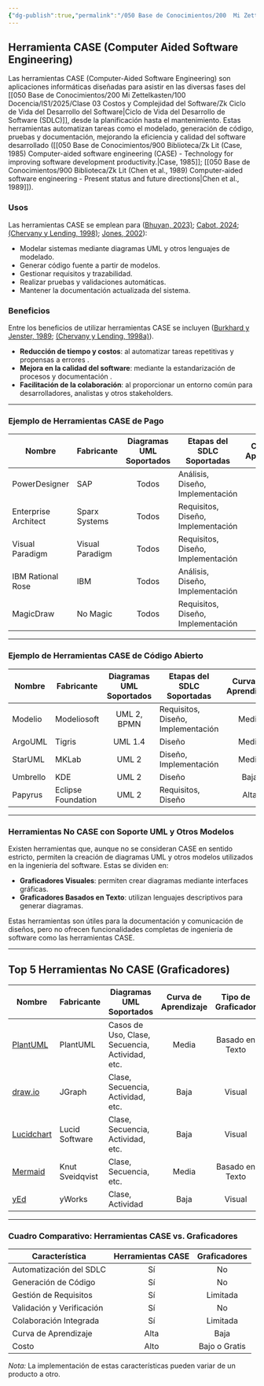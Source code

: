 ```yaml
---
{"dg-publish":true,"permalink":"/050 Base de Conocimientos/200  Mi Zettelkasten/010 Informática/Zk Herramienta CASE (Computer Aided Software Engineering)/","tags":["digitalGarden","herramientaCase"]}
---
```


## Herramienta CASE (Computer Aided Software Engineering)

Las herramientas CASE (Computer-Aided Software Engineering) son aplicaciones informáticas diseñadas para asistir en las diversas fases del [[050 Base de Conocimientos/200  Mi Zettelkasten/100 Docencia/IS1/2025/Clase 03 Costos y Complejidad del Software/Zk Ciclo de Vida del Desarrollo del Software\|Ciclo de Vida del Desarrollo de Software (SDLC)]], desde la planificación hasta el mantenimiento. Estas herramientas automatizan tareas como el modelado, generación de código, pruebas y documentación, mejorando la eficiencia y calidad del software desarrollado ([[050 Base de Conocimientos/900 Biblioteca/Zk Lit (Case, 1985) Computer-aided software engineering (CASE) - Technology for improving software development productivity.\|Case, 1985]]; [[050 Base de Conocimientos/900 Biblioteca/Zk Lit (Chen et al., 1989) Computer-aided software engineering - Present status and future directions\|Chen et al., 1989]]).

### Usos

Las herramientas CASE se emplean para​ ([Bhuyan, 2023)](https://faun.pub/comprehensive-overview-of-case-tools-streamlining-software-development-e367b156cb18); [Cabot, 2024](https://modeling-languages.com/text-uml-tools-complete-list/); [(Chervany y Lending, 1998)](https://dl.acm.org/doi/pdf/10.1145/292349.292353#:~:text=In%20a%20follow%2Dup%20survey,measurable%20returns%2C%20and%20unrealistic%20expectations.); [Jones, 2002](https://www.umsl.edu/~sauterv/analysis/488_f02_papers/CASE.html)):

- Modelar sistemas mediante diagramas UML y otros lenguajes de modelado.
- Generar código fuente a partir de modelos.
- Gestionar requisitos y trazabilidad.
- Realizar pruebas y validaciones automáticas.
- Mantener la documentación actualizada del sistema.

### Beneficios

Entre los beneficios de utilizar herramientas CASE se incluyen ([Burkhard y Jenster, 1989](https://dl.acm.org/doi/10.1145/86227.86238); 
[(Chervany y Lending, 1998a)](http://portal.acm.org/citation.cfm?doid=279179.279187.)).

- **Reducción de tiempo y costos**: al automatizar tareas repetitivas y propensas a errores .
- **Mejora en la calidad del software**: mediante la estandarización de procesos y documentación .
- **Facilitación de la colaboración**: al proporcionar un entorno común para desarrolladores, analistas y otros stakeholders.​

----
### Ejemplo de Herramientas CASE de Pago

| Nombre               | Fabricante      | Diagramas UML Soportados | Etapas del SDLC Soportadas         | Curva de Aprendizaje | Tipo de Licencia |
| -------------------- | --------------- | :----------------------: | ---------------------------------- | :------------------: | :--------------: |
| PowerDesigner        | SAP             |          Todos           | Análisis, Diseño, Implementación   |         Alta         |    Comercial     |
| Enterprise Architect | Sparx Systems   |          Todos           | Requisitos, Diseño, Implementación |        Media         |    Comercial     |
| Visual Paradigm      | Visual Paradigm |          Todos           | Requisitos, Diseño, Implementación |        Media         |    Comercial     |
| IBM Rational Rose    | IBM             |          Todos           | Análisis, Diseño, Implementación   |         Alta         |    Comercial     |
| MagicDraw            | No Magic        |          Todos           | Requisitos, Diseño, Implementación |         Alta         |    Comercial     |

----
### Ejemplo de Herramientas CASE de Código Abierto

| Nombre   | Fabricante         | Diagramas UML Soportados | Etapas del SDLC Soportadas         | Curva de Aprendizaje | Tipo de Licencia |
| -------- | ------------------ | :----------------------: | ---------------------------------- | :------------------: | :--------------: |
| Modelio  | Modeliosoft        |       UML 2, BPMN        | Requisitos, Diseño, Implementación |        Media         |       GPL        |
| ArgoUML  | Tigris             |         UML 1.4          | Diseño                             |        Media         |       BSD        |
| StarUML  | MKLab              |          UML 2           | Diseño, Implementación             |        Media         |       GPL        |
| Umbrello | KDE                |          UML 2           | Diseño                             |         Baja         |       GPL        |
| Papyrus  | Eclipse Foundation |          UML 2           | Requisitos, Diseño                 |         Alta         |       EPL        |

----
### Herramientas No CASE con Soporte UML y Otros Modelos

Existen herramientas que, aunque no se consideran CASE en sentido estricto, permiten la creación de diagramas UML y otros modelos utilizados en la ingeniería del software. Estas se dividen en:​

- **Graficadores Visuales**: permiten crear diagramas mediante interfaces gráficas.
- **Graficadores Basados en Texto**: utilizan lenguajes descriptivos para generar diagramas.​

Estas herramientas son útiles para la documentación y comunicación de diseños, pero no ofrecen funcionalidades completas de ingeniería de software como las herramientas CASE.​

----
## Top 5 Herramientas No CASE (Graficadores)

| Nombre                                         | Fabricante      | Diagramas UML Soportados                        | Curva de Aprendizaje | Tipo de Graficador | Tipo de Licencia |
| ---------------------------------------------- | --------------- | ----------------------------------------------- | :------------------: | :----------------: | :--------------: |
| [PlantUML](https://plantuml.com/es/)           | PlantUML        | Casos de Uso, Clase, Secuencia, Actividad, etc. |        Media         |  Basado en Texto   |      Libre       |
| [draw.io](https://app.diagrams.net)            | JGraph          | Clase, Secuencia, Actividad, etc.               |         Baja         |       Visual       |      Libre       |
| [Lucidchart](https://www.lucidchart.com/pages) | Lucid Software  | Clase, Secuencia, Actividad, etc.               |         Baja         |       Visual       |     Freemium     |
| [Mermaid](https://mermaid.js.org)              | Knut Sveidqvist | Clase, Secuencia, etc.                          |        Media         |  Basado en Texto   |       MIT        |
| [yEd](https://www.yworks.com/products/yed)     | yWorks          | Clase, Actividad                                |         Baja         |       Visual       |      Libre       |

----
### Cuadro Comparativo: Herramientas CASE vs. Graficadores

| Característica            | Herramientas CASE | Graficadores  |
| ------------------------- | :---------------: | :-----------: |
| Automatización del SDLC   |        Sí         |      No       |
| Generación de Código      |        Sí         |      No       |
| Gestión de Requisitos     |        Sí         |   Limitada    |
| Validación y Verificación |        Sí         |      No       |
| Colaboración Integrada    |        Sí         |   Limitada    |
| Curva de Aprendizaje      |       Alta        |     Baja      |
| Costo                     |       Alto        | Bajo o Gratis |

_Nota:_ La implementación de estas características pueden variar de un producto a otro.